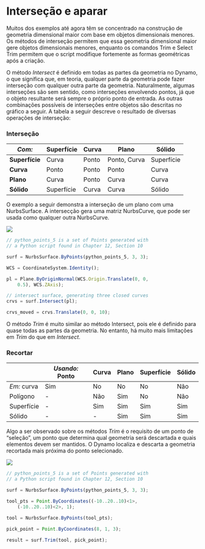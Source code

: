 # Interseção e aparar

Muitos dos exemplos até agora têm se concentrado na construção de geometria dimensional maior com base em objetos dimensionais menores. Os métodos de interseção permitem que essa geometria dimensional maior gere objetos dimensionais menores, enquanto os comandos Trim e Select Trim permitem que o script modifique fortemente as formas geométricas após a criação.

O método _Intersect_ é definido em todas as partes da geometria no Dynamo, o que significa que, em teoria, qualquer parte da geometria pode fazer interseção com qualquer outra parte da geometria. Naturalmente, algumas interseções são sem sentido, como interseções envolvendo pontos, já que o objeto resultante será sempre o próprio ponto de entrada. As outras combinações possíveis de interseções entre objetos são descritas no gráfico a seguir. A tabela a seguir descreve o resultado de diversas operações de interseção:

### **Interseção**

| _Com:_ | Superfície | Curva | Plano | Sólido |
| ----------- | ------- | ----- | ------------ | ------- |
| **Superfície** | Curva | Ponto | Ponto, Curva | Superfície |
| **Curva** | Ponto | Ponto | Ponto | Curva |
| **Plano** | Curva | Ponto | Curva | Curva |
| **Sólido** | Superfície | Curva | Curva | Sólido |

O exemplo a seguir demonstra a interseção de um plano com uma NurbsSurface. A intersecção gera uma matriz NurbsCurve, que pode ser usada como qualquer outra NurbsCurve.

![](../images/8-2/8/IntersectionAndTrim\_01.png)

```js
// python_points_5 is a set of Points generated with
// a Python script found in Chapter 12, Section 10

surf = NurbsSurface.ByPoints(python_points_5, 3, 3);

WCS = CoordinateSystem.Identity();

pl = Plane.ByOriginNormal(WCS.Origin.Translate(0, 0,
    0.5), WCS.ZAxis);

// intersect surface, generating three closed curves
crvs = surf.Intersect(pl);

crvs_moved = crvs.Translate(0, 0, 10);
```

O método _Trim_ é muito similar ao método Intersect, pois ele é definido para quase todas as partes da geometria. No entanto, há muito mais limitações em _Trim_ do que em _Intersect_.

### **Recortar**

|             | _Usando:_ Ponto | Curva | Plano | Superfície | Sólido |
| ----------- | -------------- | ----- | ----- | ------- | ----- |
| _Em:_ curva | Sim | No | No | No | Não |
| Polígono | - | Não | Sim | No | Não |
| Superfície | - | Sim | Sim | Sim | Sim |
| Sólido | - | - | Sim | Sim | Sim |

Algo a ser observado sobre os métodos _Trim_ é o requisito de um ponto de “seleção”, um ponto que determina qual geometria será descartada e quais elementos devem ser mantidos. O Dynamo localiza e descarta a geometria recortada mais próxima do ponto selecionado.

![](../images/8-2/8/IntersectionAndTrim\_02.png)

```js
// python_points_5 is a set of Points generated with
// a Python script found in Chapter 12, Section 10

surf = NurbsSurface.ByPoints(python_points_5, 3, 3);

tool_pts = Point.ByCoordinates((-10..20..10)<1>,
    (-10..20..10)<2>, 1);

tool = NurbsSurface.ByPoints(tool_pts);

pick_point = Point.ByCoordinates(8, 1, 3);

result = surf.Trim(tool, pick_point);
```
